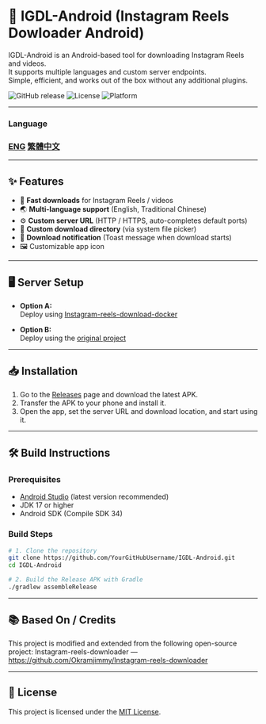# 📱 IGDL-Android (Instagram Reels Dowloader Android)

IGDL-Android is an Android-based tool for downloading Instagram Reels and videos.  
It supports multiple languages and custom server endpoints.  
Simple, efficient, and works out of the box without any additional plugins.

![GitHub release](https://img.shields.io/github/v/release/zh1030283726/IGDL-Android)
![License](https://img.shields.io/github/license/zh1030283726/IGDL-Android)
![Platform](https://img.shields.io/badge/platform-Android-green)

---
### Language
### [ENG](/README.md) [繁體中文](/README_TW.md)
---

## ✨ Features
- 🚀 **Fast downloads** for Instagram Reels / videos
- 🌏 **Multi-language support** (English, Traditional Chinese)
- ⚙️ **Custom server URL** (HTTP / HTTPS, auto-completes default ports)
- 📂 **Custom download directory** (via system file picker)
- 📢 **Download notification** (Toast message when download starts)
- 🖼️ Customizable app icon

---

## 🖥️ Server Setup
- **Option A:**  
  Deploy using [Instagram-reels-download-docker](https://github.com/zh1030283726/Instagram-reels-download-docker)

- **Option B:**  
  Deploy using the [original project](https://github.com/Okramjimmy/Instagram-reels-downloader)

---

## 📥 Installation
1. Go to the [Releases](https://github.com/YourGitHubUsername/IGDL-Android/releases) page and download the latest APK.
2. Transfer the APK to your phone and install it.
3. Open the app, set the server URL and download location, and start using it.

---

## 🛠️ Build Instructions

### Prerequisites
- [Android Studio](https://developer.android.com/studio) (latest version recommended)
- JDK 17 or higher
- Android SDK (Compile SDK 34)

### Build Steps
```bash
# 1. Clone the repository
git clone https://github.com/YourGitHubUsername/IGDL-Android.git
cd IGDL-Android

# 2. Build the Release APK with Gradle
./gradlew assembleRelease
```
---

## 📚 Based On / Credits
This project is modified and extended from the following open-source project:
Instagram-reels-downloader — https://github.com/Okramjimmy/Instagram-reels-downloader

---

## 🧾 License
This project is licensed under the [MIT License](/LICENSE).
